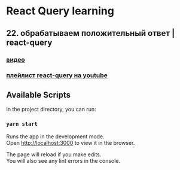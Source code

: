 # React Query learning
## 22. обрабатываем положительный ответ | react-query
### [видео]()  
### [плейлист react-query на youtube](https://youtube.com/playlist?list=PL5MDzsMECm45ZzoJ0F2-50aAvbbNd47_E)

## Available Scripts
In the project directory, you can run:

### `yarn start`

Runs the app in the development mode.\
Open [http://localhost:3000](http://localhost:3000) to view it in the browser.

The page will reload if you make edits.\
You will also see any lint errors in the console.

